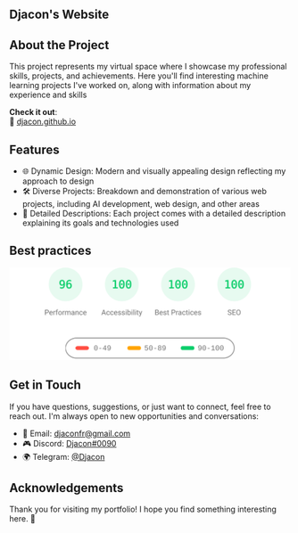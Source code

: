 ## Djacon's Website

## About the Project

This project represents my virtual space where I showcase my professional skills, projects, and achievements. Here you'll find interesting machine learning projects I've worked on, along with information about my experience and skills

**Check it out**:\
🔗 [djacon.github.io](https://djacon.github.io/)

## Features

- 🌐 Dynamic Design: Modern and visually appealing design reflecting my approach to design
- 🛠 Diverse Projects: Breakdown and demonstration of various web projects, including AI development, web design, and other areas
- 📄 Detailed Descriptions: Each project comes with a detailed description explaining its goals and technologies used

## Best practices

[![Google PageSpeeg](https://raw.githubusercontent.com/Djacon/djacon.github.io/ffcdd283f7d39bf540dbfd25240a9970e3603729/assets/svg/performance.svg)](https://pagespeed.web.dev/analysis/https-djacon-github-io/gvzssra96u?form_factor=desktop)


## Get in Touch

If you have questions, suggestions, or just want to connect, feel free to reach out. I'm always open to new opportunities and conversations:

- 📧 Email: djaconfr@gmail.com
- 🎮 Discord: [Djacon#0090](https://discordapp.com/users/417714567632781313/)
- 🌍 Telegram: [@Djacon](https://t.me/Djacon)

## Acknowledgements
Thank you for visiting my portfolio! I hope you find something interesting here. 🚀